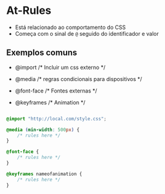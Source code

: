 # At-Rules

* Está relacionado ao comportamento do CSS
* Começa com o sinal de `@` seguido do identificador e valor

## Exemplos comuns

- @import        /* Incluir um css externo */

- @media         /* regras condicionais para dispositivos */

- @font-face     /* Fontes externas */

- @keyframes     /* Animation */

```css

@import "http://local.com/style.css";

@media (min-width: 500px) {
    /* rules here */
}

@font-face {
    /* rules here */
}

@keyframes nameofanimation {
    /* rules here */
}